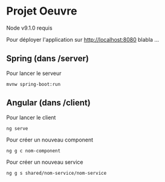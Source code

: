 # Projet Oeuvre

Node v9.1.0 requis

Pour déployer l'application sur [http://localhost:8080](http://localhost:8080)
blabla ...

## Spring (dans /server)

Pour lancer le serveur
```
mvnw spring-boot:run
```

## Angular (dans /client)

Pour lancer le client
```
ng serve
```

Pour créer un nouveau component
```
ng g c nom-component
```

Pour créer un nouveau service
```
ng g s shared/nom-service/nom-service
```
